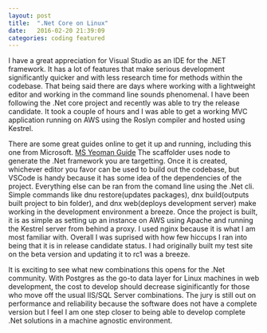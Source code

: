 ```yaml
---
layout: post
title:  ".Net Core on Linux"
date:   2016-02-20 21:39:09
categories: coding featured
---
```


I have a great appreciation for Visual Studio as an IDE for the .NET framework. It has a lot of features that make serious development significantly quicker and with less research time for methods within the codebase. That being said there are days where working with a lightweight editor and working in the command line sounds phenomenal. I have been following the .Net core project and recently was able to try the release candidate. It took a couple of hours and I was able to get a working MVC application running on AWS using the Roslyn compiler and hosted using Kestrel. 

There are some great guides online to get it up and running, including this one from Microsoft. <a href="http://docs.asp.net/en/latest/client-side/yeoman.html.">MS Yeoman Guide</a> The scaffolder uses node to generate the .Net framework you are targetting. Once it is created, whichever editor you favor can be used to build out the codebase, but VSCode is handy because it has some idea of the dependencies of the project. Everything else can be ran from the comand line using the .Net cli. Simple commands like dnu restore(updates packages), dnx build(outputs built project to bin folder), and dnx web(deploys development server) make working in the development environment a breeze.
Once the project is built, it is as simple as setting up an instance on AWS using Apache and running the Kestrel server from behind a proxy. I used nginx because it is what I am most familiar with. Overall I was suprised with how few hiccups I ran into being that it is in release candidate status. I had originally built my test site on the beta version and updating it to rc1 was a breeze.

It is exciting to see what new combinations this opens for the .Net community. With Postgres as the go-to data layer for Linux machines in web development, the cost to develop should decrease siginificantly for those who move off the usual IIS/SQL Server combinations. The jury is still out on performance and reliability because the software does not have a complete version but I feel I am one step closer to being able to develop complete .Net solutions in a machine agnostic environment.
